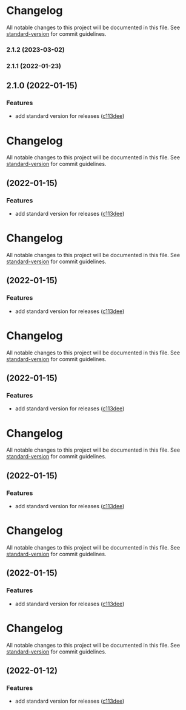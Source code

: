 # Changelog

All notable changes to this project will be documented in this file. See [standard-version](https://github.com/conventional-changelog/standard-version) for commit guidelines.

### 2.1.2 (2023-03-02)

### 2.1.1 (2022-01-23)

## 2.1.0 (2022-01-15)


### Features

* add standard version for releases ([c113dee](https://github.com/yuta-hidaka/campanadas/commit/c113dee252d8cc4ab359311b14c58cde4ec84880))

# Changelog

All notable changes to this project will be documented in this file. See [standard-version](https://github.com/conventional-changelog/standard-version) for commit guidelines.

##  (2022-01-15)


### Features

* add standard version for releases ([c113dee](https://github.com/yuta-hidaka/campanadas/commit/c113dee252d8cc4ab359311b14c58cde4ec84880))

# Changelog

All notable changes to this project will be documented in this file. See [standard-version](https://github.com/conventional-changelog/standard-version) for commit guidelines.

##  (2022-01-15)


### Features

* add standard version for releases ([c113dee](https://github.com/yuta-hidaka/campanadas/commit/c113dee252d8cc4ab359311b14c58cde4ec84880))

# Changelog

All notable changes to this project will be documented in this file. See [standard-version](https://github.com/conventional-changelog/standard-version) for commit guidelines.

##  (2022-01-15)


### Features

* add standard version for releases ([c113dee](https://github.com/yuta-hidaka/campanadas/commit/c113dee252d8cc4ab359311b14c58cde4ec84880))

# Changelog

All notable changes to this project will be documented in this file. See [standard-version](https://github.com/conventional-changelog/standard-version) for commit guidelines.

##  (2022-01-15)


### Features

* add standard version for releases ([c113dee](https://github.com/yuta-hidaka/campanadas/commit/c113dee252d8cc4ab359311b14c58cde4ec84880))

# Changelog

All notable changes to this project will be documented in this file. See [standard-version](https://github.com/conventional-changelog/standard-version) for commit guidelines.

##  (2022-01-15)


### Features

* add standard version for releases ([c113dee](https://github.com/yuta-hidaka/campanadas/commit/c113dee252d8cc4ab359311b14c58cde4ec84880))

# Changelog

All notable changes to this project will be documented in this file. See [standard-version](https://github.com/conventional-changelog/standard-version) for commit guidelines.

##  (2022-01-12)


### Features

* add standard version for releases ([c113dee](https://github.com/yuta-hidaka/campanadas/commit/c113dee252d8cc4ab359311b14c58cde4ec84880))
